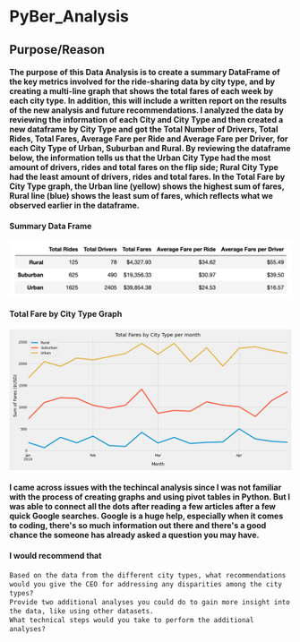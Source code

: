 # PyBer_Analysis

## Purpose/Reason
#### The purpose of this Data Analysis is to create a summary DataFrame of the key metrics involved for the ride-sharing data by city type, and by creating a multi-line graph that shows the total fares of each week by each city type. In addition, this will include a written report on the results of the new analysis and future recommendations. I analyzed the data by reviewing the information of each City and City Type and then created a new dataframe by City Type and got the Total Number of Drivers, Total Rides, Total Fares, Average Fare per Ride and Average Fare per Driver, for each City Type of Urban, Suburban and Rural. By reviewing the dataframe below, the information tells us that the Urban City Type had the most amount of drivers, rides and total fares on the flip side; Rural City Type had the least amount of drivers, rides and total fares. In the Total Fare by City Type graph, the Urban line (yellow) shows the highest sum of fares, Rural line (blue) shows the least sum of fares, which reflects what we observed earlier in the dataframe.


#### Summary Data Frame
![Summary DF](https://github.com/vrod237/PyBer_Analysis/blob/master/summary_df.png)
#### Total Fare by City Type Graph
![Challenge Chart](https://github.com/vrod237/PyBer_Analysis/blob/master/Challenge.png)




#### I came across issues with the techincal analysis since I was not familiar with the process of creating graphs and using pivot tables in Python. But I was able to connect all the dots after reading a few articles after a few quick Google searches. Google is a huge help, especially when it comes to coding, there's so much information out there and there's a good chance the someone has already asked a question you may have. 


#### I would recommend that 


    Based on the data from the different city types, what recommendations would you give the CEO for addressing any disparities among the city types?
    Provide two additional analyses you could do to gain more insight into the data, like using other datasets.
    What technical steps would you take to perform the additional analyses?
